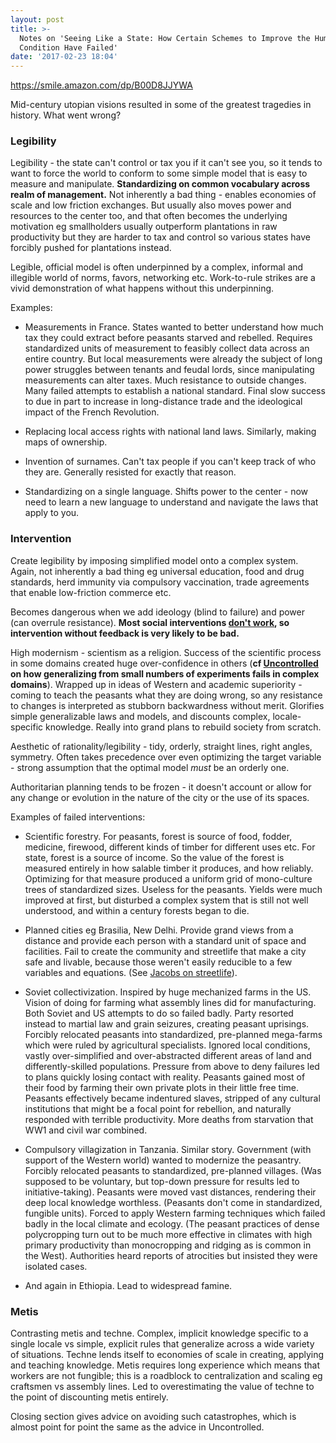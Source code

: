 ```yaml
---
layout: post
title: >-
  Notes on 'Seeing Like a State: How Certain Schemes to Improve the Human
  Condition Have Failed'
date: '2017-02-23 18:04'
---
```


<https://smile.amazon.com/dp/B00D8JJYWA>

Mid-century utopian visions resulted in some of the greatest tragedies in history. What went wrong?

### Legibility

Legibility - the state can't control or tax you if it can't see you, so it tends to want to force the world to conform to some simple model that is easy to measure and manipulate. __Standardizing on common vocabulary across realm of management.__ Not inherently a bad thing - enables economies of scale and low friction exchanges. But usually also moves power and resources to the center too, and that often becomes the underlying motivation eg smallholders usually outperform plantations in raw productivity but they are harder to tax and control so various states have forcibly pushed for plantations instead.

Legible, official model is often underpinned by a complex, informal and illegible world of norms, favors, networking etc. Work-to-rule strikes are a vivid demonstration of what happens without this underpinning.

Examples:

* Measurements in France. States wanted to better understand how much tax they could extract before peasants starved and rebelled. Requires standardized units of measurement to feasibly collect data across an entire country. But local measurements were already the subject of long power struggles between tenants and feudal lords, since manipulating measurements can alter taxes. Much resistance to outside changes. Many failed attempts to establish a national standard. Final slow success to due in part to increase in long-distance trade and the ideological impact of the French Revolution.

* Replacing local access rights with national land laws. Similarly, making maps of ownership. 

* Invention of surnames. Can't tax people if you can't keep track of who they are. Generally resisted for exactly that reason.

* Standardizing on a single language. Shifts power to the center - now need to learn a new language to understand and navigate the laws that apply to you.

### Intervention

Create legibility by imposing simplified model onto a complex system. Again, not inherently a bad thing eg universal education, food and drug standards, herd immunity via compulsory vaccination, trade agreements that enable low-friction commerce etc.

Becomes dangerous when we add ideology (blind to failure) and power (can overrule resistance). __Most social interventions [don't work](http://scattered-thoughts.net/blog/2016/12/13/notes-on-uncontrolled-the-surprising-payoff-of-trial-and-error-for-business-politics-and-society/), so intervention without feedback is very likely to be bad.__

High modernism - scientism as a religion. Success of the scientific process in some domains created huge over-confidence in others (__cf [Uncontrolled](http://scattered-thoughts.net/blog/2016/12/13/notes-on-uncontrolled-the-surprising-payoff-of-trial-and-error-for-business-politics-and-society/) on how generalizing from small numbers of experiments fails in complex domains__). Wrapped up in ideas of Western and academic superiority - coming to teach the peasants what they are doing wrong, so any resistance to changes is interpreted as stubborn backwardness without merit. Glorifies simple generalizable laws and models, and discounts complex, locale-specific knowledge. Really into grand plans to rebuild society from scratch.

Aesthetic of rationality/legibility - tidy, orderly, straight lines, right angles, symmetry. Often takes precedence over even optimizing the target variable - strong assumption that the optimal model *must* be an orderly one.

Authoritarian planning tends to be frozen - it doesn't account or allow for any change or evolution in the nature of the city or the use of its spaces.

Examples of failed interventions:

* Scientific forestry. For peasants, forest is source of food, fodder, medicine, firewood, different kinds of timber for different uses etc. For state, forest is a source of income. So the value of the forest is measured entirely in how salable timber it produces, and how reliably. Optimizing for that measure produced a uniform grid of mono-culture trees of standardized sizes. Useless for the peasants. Yields were much improved at first, but disturbed a complex system that is still not well understood, and within a century forests began to die.  

* Planned cities eg Brasilia, New Delhi. Provide grand views from a distance and provide each person with a standard unit of space and facilities. Fail to create the community and streetlife that make a city safe and livable, because those weren't easily reducible to a few variables and equations. (See [Jacobs on streetlife](https://smile.amazon.com/dp/067974195X/)).

* Soviet collectivization. Inspired by huge mechanized farms in the US. Vision of doing for farming what assembly lines did for manufacturing. Both Soviet and US attempts to do so failed badly. Party resorted instead to martial law and grain seizures, creating peasant uprisings. Forcibly relocated peasants into standardized, pre-planned mega-farms which were ruled by agricultural specialists. Ignored local conditions, vastly over-simplified and over-abstracted different areas of land and differently-skilled populations. Pressure from above to deny failures led to plans quickly losing contact with reality. Peasants gained most of their food by farming their own private plots in their little free time. Peasants effectively became indentured slaves, stripped of any cultural institutions that might be a focal point for rebellion, and naturally responded with terrible productivity. More deaths from starvation that WW1 and civil war combined. 
 
* Compulsory villagization in Tanzania. Similar story. Government (with support of the Western world) wanted to modernize the peasantry. Forcibly relocated peasants to standardized, pre-planned villages. (Was supposed to be voluntary, but top-down pressure for results led to initiative-taking). Peasants were moved vast distances, rendering their deep local knowledge worthless. (Peasants don't come in standardized, fungible units). Forced to apply Western farming techniques which failed badly in the local climate and ecology. (The peasant practices of dense polycropping turn out to be much more effective in climates with high primary productivity than monocropping and ridging as is common in the West). Authorities heard reports of atrocities but insisted they were isolated cases.

* And again in Ethiopia. Lead to widespread famine.

### Metis

Contrasting metis and techne. Complex, implicit knowledge specific to a single locale vs simple, explicit rules that generalize across a wide variety of situations. Techne lends itself to economies of scale in creating, applying and teaching knowledge. Metis requires long experience which means that workers are not fungible; this is a roadblock to centralization and scaling eg craftsmen vs assembly lines. Led to overestimating the value of techne to the point of discounting metis entirely. 

Closing section gives advice on avoiding such catastrophes, which is almost point for point the same as the advice in Uncontrolled. 
